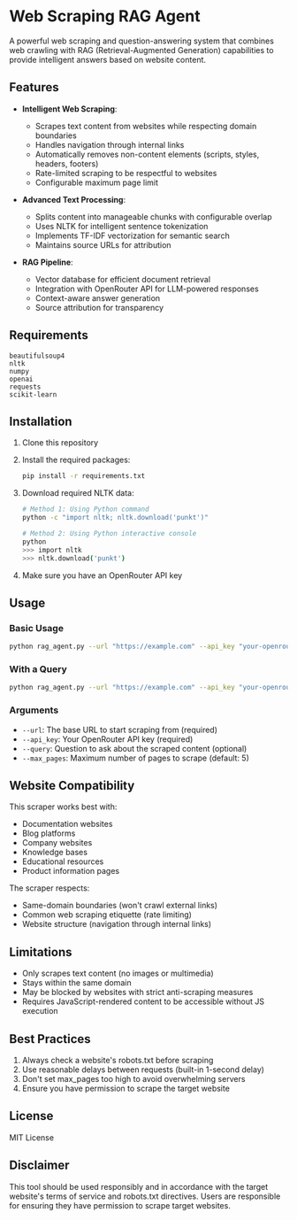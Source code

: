 # Web Scraping RAG Agent

A powerful web scraping and question-answering system that combines web crawling with RAG (Retrieval-Augmented Generation) capabilities to provide intelligent answers based on website content.

## Features

- **Intelligent Web Scraping**: 
  - Scrapes text content from websites while respecting domain boundaries
  - Handles navigation through internal links
  - Automatically removes non-content elements (scripts, styles, headers, footers)
  - Rate-limited scraping to be respectful to websites
  - Configurable maximum page limit

- **Advanced Text Processing**:
  - Splits content into manageable chunks with configurable overlap
  - Uses NLTK for intelligent sentence tokenization
  - Implements TF-IDF vectorization for semantic search
  - Maintains source URLs for attribution

- **RAG Pipeline**:
  - Vector database for efficient document retrieval
  - Integration with OpenRouter API for LLM-powered responses
  - Context-aware answer generation
  - Source attribution for transparency

## Requirements

```
beautifulsoup4
nltk
numpy
openai
requests
scikit-learn
```

## Installation

1. Clone this repository

2. Install the required packages:
   ```bash
   pip install -r requirements.txt
   ```

3. Download required NLTK data:
   ```bash
   # Method 1: Using Python command
   python -c "import nltk; nltk.download('punkt')"

   # Method 2: Using Python interactive console
   python
   >>> import nltk
   >>> nltk.download('punkt')
   ```

4. Make sure you have an OpenRouter API key

## Usage

### Basic Usage

```bash
python rag_agent.py --url "https://example.com" --api_key "your-openrouter-api-key" --max_pages 5
```

### With a Query

```bash
python rag_agent.py --url "https://example.com" --api_key "your-openrouter-api-key" --query "What are the main products?" --max_pages 5
```

### Arguments

- `--url`: The base URL to start scraping from (required)
- `--api_key`: Your OpenRouter API key (required)
- `--query`: Question to ask about the scraped content (optional)
- `--max_pages`: Maximum number of pages to scrape (default: 5)

## Website Compatibility

This scraper works best with:
- Documentation websites
- Blog platforms
- Company websites
- Knowledge bases
- Educational resources
- Product information pages

The scraper respects:
- Same-domain boundaries (won't crawl external links)
- Common web scraping etiquette (rate limiting)
- Website structure (navigation through internal links)

## Limitations

- Only scrapes text content (no images or multimedia)
- Stays within the same domain
- May be blocked by websites with strict anti-scraping measures
- Requires JavaScript-rendered content to be accessible without JS execution

## Best Practices

1. Always check a website's robots.txt before scraping
2. Use reasonable delays between requests (built-in 1-second delay)
3. Don't set max_pages too high to avoid overwhelming servers
4. Ensure you have permission to scrape the target website

## License

MIT License

## Disclaimer

This tool should be used responsibly and in accordance with the target website's terms of service and robots.txt directives. Users are responsible for ensuring they have permission to scrape target websites. 